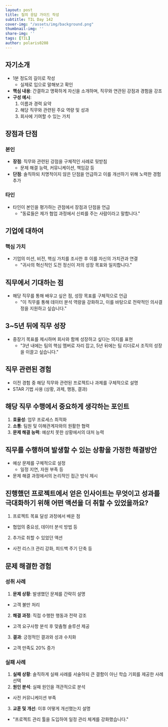 ```yaml
---
layout: post
title: 질의 응답 가이드 작성
subtitle: TIL Day 142
cover-img: "/assets/img/background.png"
thumbnail-img: ''
share-img: ''
tags: [TIL]
author: polaris0208
---
```


## 자기소개  
- 1분 정도의 길이로 작성
  - 실제로 입으로 말해보고 확인
- **핵심 내용**: 간결하고 명확하게 자신을 소개하며, 직무와 연관된 강점과 경험을 강조  
- **구성 예시**:  
  1. 이름과 경력 요약  
  2. 해당 직무와 관련된 주요 역량 및 성과  
  3. 회사에 기여할 수 있는 가치  


## 장점과 단점  

### 본인  
- **장점**: 직무와 관련된 강점을 구체적인 사례로 뒷받침
  - 문제 해결 능력, 커뮤니케이션, 책임감 등
- **단점**: 솔직하되 치명적이지 않은 단점을 언급하고 이를 개선하기 위해 노력한 경험 추가  

### 타인  
- 타인이 본인을 평가하는 관점에서 장점과 단점을 언급  
  - "동료들은 제가 협업 과정에서 신뢰를 주는 사람이라고 말합니다."  


## 기업에 대하여  

### 핵심 가치  
- 기업의 미션, 비전, 핵심 가치를 조사한 후 이를 자신의 가치관과 연결  
  - "귀사의 혁신적인 도전 정신이 저의 성장 목표와 일치합니다."  


## 직무에서 기대하는 점  
- 해당 직무를 통해 배우고 싶은 점, 성장 목표를 구체적으로 언급  
  - "이 직무를 통해 데이터 분석 역량을 강화하고, 이를 바탕으로 전략적인 의사결정을 지원하고 싶습니다."  


## 3~5년 뒤에 직무 성장  
- 중장기 목표를 제시하며 회사와 함께 성장하고 싶다는 의지를 표현  
  - "3년 내에는 팀의 핵심 멤버로 자리 잡고, 5년 뒤에는 팀 리더로서 조직의 성장을 이끌고 싶습니다."  


## 직무 관련된 경험  
- 이전 경험 중 해당 직무와 관련된 프로젝트나 과제를 구체적으로 설명  
- STAR 기법 사용 (상황, 과제, 행동, 결과)  


## 해당 직무 수행에서 중요하게 생각하는 포인트  
1. **효율성**: 업무 프로세스 최적화  
2. **소통**: 팀원 및 이해관계자와의 원활한 협력  
3. **문제 해결 능력**: 예상치 못한 상황에서의 대처 능력  


## 직무를 수행하며 발생할 수 있는 상황을 가정한 해결방안  
- 예상 문제를 구체적으로 설정
  - 일정 지연, 자원 부족 등
- 문제 해결 과정에서의 논리적인 접근 방식 제시  


## 진행했던 프로젝트에서 얻은 인사이트는 무엇이고 성과를 극대화하기 위해 어떤 액션을 더 취할 수 있었을까요?  
1. 프로젝트 목표 달성 과정에서 배운 점
- 협업의 중요성, 데이터 분석 방법 등
2. 추가로 취할 수 있었던 액션
- 사전 리스크 관리 강화, 피드백 주기 단축 등


## 문제 해결한 경험  

### 성취 사례  
1. **문제 상황**: 발생했던 문제를 간략히 설명
- 고객 불만 처리
2. **해결 과정**: 직접 수행한 행동과 전략 강조
- 고객 요구사항 분석 후 맞춤형 솔루션 제공
3. **결과**: 긍정적인 결과와 성과 수치화
- 고객 만족도 20% 증가

### 실패 사례
1. **실패 상황**: 솔직하게 실패 사례를 서술하되 큰 결함이 아닌 학습 기회를 제공한 사례 선택  
2. **원인 분석**: 실패 원인을 객관적으로 분석
- 사전 커뮤니케이션 부족
3. **교훈 및 개선**: 이후 어떻게 개선했는지 설명
- "프로젝트 관리 툴을 도입하여 일정 관리 체계를 강화했습니다."